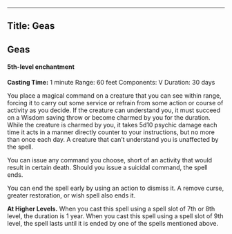 -------------------------
Title: Geas
-------------------------

## Geas

#### 5th-level enchantment


**Casting Time:** 1 minute Range: 60
feet Components: V Duration:
30 days


You place a magical command on a creature that you can see within range,
forcing it to carry out some service or refrain from some action or
course of
activity as you decide. If the creature can understand you, it must
succeed on a Wisdom saving throw or become charmed by you for the
duration. While the creature is charmed by you, it takes 5d10 psychic
damage each time it acts in a manner directly counter to your
instructions, but no more than once each day. A creature that can’t
understand you is unaffected by the spell.

You can issue any command you choose, short of an activity that would
result in certain death. Should you issue a suicidal command, the spell
ends.

You can end the spell early by using an action to dismiss it. A
remove curse, greater
restoration, or wish spell also ends it.

**At Higher Levels.** When you cast this spell using a spell
slot of 7th or 8th level, the duration is 1 year. When you cast this
spell using a spell slot of 9th level, the spell lasts until it is ended
by one of the spells mentioned above.


